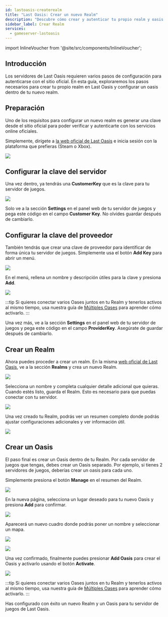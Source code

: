 ```yaml
---
id: lastoasis-createrealm
title: "Last Oasis: Crear un nuevo Realm"
description: "Descubre cómo crear y autenticar tu propio realm y oasis en Last Oasis para un juego fluido y gestión del servidor → Aprende más ahora"
sidebar_label: Crear Realm
services:
  - gameserver-lastoasis
---
```


import InlineVoucher from '@site/src/components/InlineVoucher';

## Introducción
Los servidores de Last Oasis requieren varios pasos de configuración para autenticarse con el sitio oficial. En esta guía, exploraremos los pasos necesarios para crear tu propio realm en Last Oasis y configurar un oasis dentro de tu nuevo realm.

<InlineVoucher />

## Preparación
Uno de los requisitos para configurar un nuevo realm es generar una clave desde el sitio oficial para poder verificar y autenticarte con los servicios online oficiales.

Simplemente, dirígete a [la web oficial de Last Oasis](https://myrealm.lastoasis.gg/) e inicia sesión con la plataforma que prefieras (Steam o Xbox).

![](https://screensaver01.zap-hosting.com/index.php/s/Z2sPJLFks9LY8cg/preview)

## Configurar la clave del servidor
Una vez dentro, ya tendrás una **CustomerKey** que es la clave para tu servidor de juegos.

![](https://screensaver01.zap-hosting.com/index.php/s/DgdDoCHf7DDjZ2s/preview)

Solo ve a la sección **Settings** en el panel web de tu servidor de juegos y pega este código en el campo **Customer Key**. No olvides guardar después de cambiarlo.

## Configurar la clave del proveedor
También tendrás que crear una clave de proveedor para identificar de forma única tu servidor de juegos. Simplemente usa el botón **Add Key** para abrir un menú.

![](https://screensaver01.zap-hosting.com/index.php/s/JMQPTZrHcCxgEz2/preview)

En el menú, rellena un nombre y descripción útiles para la clave y presiona **Add**.

![](https://screensaver01.zap-hosting.com/index.php/s/bfiaA2gjjjxESpM/preview)

:::tip
Si quieres conectar varios Oases juntos en tu Realm y tenerlos activos al mismo tiempo, usa nuestra guía de [Múltiples Oases](lastoasis-multiple-oases.md) para aprender cómo activarlo.
:::

Una vez más, ve a la sección **Settings** en el panel web de tu servidor de juegos y pega este código en el campo **ProviderKey**. Asegúrate de guardar después de cambiarlo.

## Crear un Realm
Ahora puedes proceder a crear un realm. En la misma [web oficial de Last Oasis](https://myrealm.lastoasis.gg/), ve a la sección **Realms** y crea un nuevo Realm.

![](https://screensaver01.zap-hosting.com/index.php/s/ydzjKZTgG4L7QpQ/preview)

Selecciona un nombre y completa cualquier detalle adicional que quieras. Cuando estés listo, guarda el Realm. Esto es necesario para que puedas conectar con tu servidor.

![](https://screensaver01.zap-hosting.com/index.php/s/4rJq5r2zfHx66Qs/preview)

Una vez creado tu Realm, podrás ver un resumen completo donde podrás ajustar configuraciones adicionales y ver información útil.

![](https://screensaver01.zap-hosting.com/index.php/s/j5egcHeicf3QPiR/preview)

## Crear un Oasis
El paso final es crear un Oasis dentro de tu Realm. Por cada servidor de juegos que tengas, debes crear un Oasis separado. Por ejemplo, si tienes 2 servidores de juegos, deberías crear un oasis para cada uno.

Simplemente presiona el botón **Manage** en el resumen del Realm.

![](https://screensaver01.zap-hosting.com/index.php/s/GNDZ7DaeLT2qAoC/preview)

En la nueva página, selecciona un lugar deseado para tu nuevo Oasis y presiona **Add** para confirmar.

![](https://screensaver01.zap-hosting.com/index.php/s/dXKXKod6y8NE8SC/preview)

Aparecerá un nuevo cuadro donde podrás poner un nombre y seleccionar un mapa.

![](https://screensaver01.zap-hosting.com/index.php/s/aKJmGmGQmz65Xnz/preview)

![](https://screensaver01.zap-hosting.com/index.php/s/Hrq49c3TArdYXdG/preview)

Una vez confirmado, finalmente puedes presionar **Add Oasis** para crear el Oasis y activarlo usando el botón **Activate**.

![](https://screensaver01.zap-hosting.com/index.php/s/tfEXd4GgAMDd8sE/preview)

:::tip
Si quieres conectar varios Oases juntos en tu Realm y tenerlos activos al mismo tiempo, usa nuestra guía de [Múltiples Oases](lastoasis-multiple-oases.md) para aprender cómo activarlo.
:::

Has configurado con éxito un nuevo Realm y un Oasis para tu servidor de juegos de Last Oasis.

<InlineVoucher />